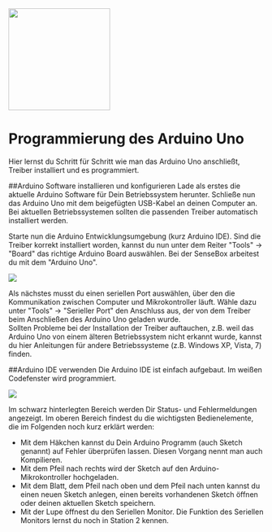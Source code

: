 <img src="https://github.com/sensebox/OER/blob/master/senseBox_edu/images/sensebox_logo_neu.png" width="200"/> 

# Programmierung des Arduino Uno
Hier lernst du Schritt für Schritt wie man das Arduino Uno anschließt, Treiber installiert und es programmiert. 

##Arduino Software installieren und konfigurieren
Lade als erstes die aktuelle Arduino Software  für Dein Betriebssystem herunter. Schließe nun das Arduino Uno mit dem beigefügten USB-Kabel an deinen Computer an. Bei aktuellen Betriebssystemen sollten die passenden Treiber automatisch installiert werden. 

Starte nun die Arduino Entwicklungsumgebung (kurz Arduino IDE). Sind die Treiber korrekt installiert worden, kannst du nun unter dem Reiter "Tools" -> "Board" das richtige Arduino Board auswählen. Bei der SenseBox arbeitest du mit dem "Arduino Uno". 

<image src="https://github.com/sensebox/OER/blob/master/senseBox_edu/images/Auswaehlen_Arduino.png"/>

Als nächstes musst du einen seriellen Port auswählen, über den die Kommunikation zwischen Computer und Mikrokontroller läuft. Wähle dazu unter "Tools" -> "Serieller Port" den Anschluss aus, der von dem Treiber beim Anschließen des Arduino Uno geladen wurde.  
Sollten Probleme bei der Installation der Treiber auftauchen, z.B. weil das Arduino Uno von einem älteren Betriebssystem nicht erkannt wurde, kannst du hier Anleitungen für andere Betriebssysteme (z.B. Windows XP, Vista, 7) finden.

##Arduino IDE verwenden
Die Arduino IDE ist einfach aufgebaut. Im weißen Codefenster wird programmiert.

<image src="https://github.com/sensebox/OER/blob/master/senseBox_edu/images/Aufbau_Arduino_IDE.png"/>

Im schwarz hinterlegten Bereich werden Dir Status- und Fehlermeldungen angezeigt. Im oberen Bereich findest du die wichtigsten Bedienelemente, die im Folgenden noch kurz erklärt werden:
* Mit dem Häkchen kannst du Dein Arduino Programm (auch Sketch genannt) auf Fehler überprüfen lassen. Diesen Vorgang nennt  man auch Kompilieren. 
* Mit dem Pfeil nach rechts wird der Sketch auf den Arduino-Mikrokontroller hochgeladen.
* Mit dem Blatt, dem Pfeil nach oben und dem Pfeil nach unten kannst du einen neuen Sketch anlegen, einen bereits vorhandenen Sketch öffnen oder deinen aktuellen Sketch speichern.
* Mit der Lupe öffnest du den Seriellen Monitor. Die Funktion des Seriellen Monitors lernst du noch in Station 2 kennen.
